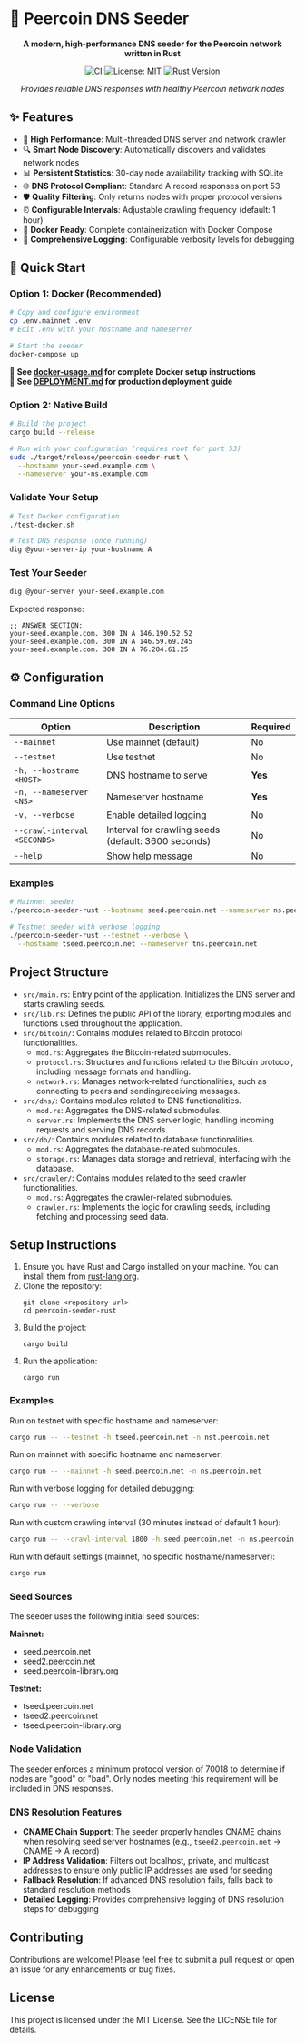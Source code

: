 # 🌱 Peercoin DNS Seeder

<div align="center">

**A modern, high-performance DNS seeder for the Peercoin network written in Rust**

[![CI](https://github.com/willyfromtheblock/peercoin-seeder-rust/actions/workflows/ci.yml/badge.svg)](https://github.com/willyfromtheblock/peercoin-seeder-rust/actions/workflows/ci.yml)
[![License: MIT](https://img.shields.io/badge/License-MIT-yellow.svg)](https://opensource.org/licenses/MIT)
[![Rust Version](https://img.shields.io/badge/rust-1.87-orange.svg)](https://www.rust-lang.org)

*Provides reliable DNS responses with healthy Peercoin network nodes*

</div>

## ✨ Features

- 🚀 **High Performance**: Multi-threaded DNS server and network crawler
- 🔍 **Smart Node Discovery**: Automatically discovers and validates network nodes
- 📊 **Persistent Statistics**: 30-day node availability tracking with SQLite
- 🌐 **DNS Protocol Compliant**: Standard A record responses on port 53
- 🛡️ **Quality Filtering**: Only returns nodes with proper protocol versions
- ⏰ **Configurable Intervals**: Adjustable crawling frequency (default: 1 hour)
- 🐳 **Docker Ready**: Complete containerization with Docker Compose
- 📝 **Comprehensive Logging**: Configurable verbosity levels for debugging

## 🚀 Quick Start

### Option 1: Docker (Recommended)

```bash
# Copy and configure environment
cp .env.mainnet .env
# Edit .env with your hostname and nameserver

# Start the seeder
docker-compose up
```

📖 **See [docker-usage.md](docker-usage.md) for complete Docker setup instructions**  
🚀 **See [DEPLOYMENT.md](DEPLOYMENT.md) for production deployment guide**

### Option 2: Native Build

```bash
# Build the project
cargo build --release

# Run with your configuration (requires root for port 53)
sudo ./target/release/peercoin-seeder-rust \
  --hostname your-seed.example.com \
  --nameserver your-ns.example.com
```

### Validate Your Setup

```bash
# Test Docker configuration
./test-docker.sh

# Test DNS response (once running)
dig @your-server-ip your-hostname A
```

### Test Your Seeder

```bash
dig @your-server your-seed.example.com
```

Expected response:
```
;; ANSWER SECTION:
your-seed.example.com. 300 IN A 146.190.52.52
your-seed.example.com. 300 IN A 146.59.69.245  
your-seed.example.com. 300 IN A 76.204.61.25
```

## ⚙️ Configuration

### Command Line Options

| Option | Description | Required |
|--------|-------------|----------|
| `--mainnet` | Use mainnet (default) | No |
| `--testnet` | Use testnet | No |
| `-h, --hostname <HOST>` | DNS hostname to serve | **Yes** |
| `-n, --nameserver <NS>` | Nameserver hostname | **Yes** |
| `-v, --verbose` | Enable detailed logging | No |
| `--crawl-interval <SECONDS>` | Interval for crawling seeds (default: 3600 seconds) | No |
| `--help` | Show help message | No |

### Examples

```bash
# Mainnet seeder
./peercoin-seeder-rust --hostname seed.peercoin.net --nameserver ns.peercoin.net

# Testnet seeder with verbose logging
./peercoin-seeder-rust --testnet --verbose \
  --hostname tseed.peercoin.net --nameserver tns.peercoin.net
```

## Project Structure

- `src/main.rs`: Entry point of the application. Initializes the DNS server and starts crawling seeds.
- `src/lib.rs`: Defines the public API of the library, exporting modules and functions used throughout the application.
- `src/bitcoin/`: Contains modules related to Bitcoin protocol functionalities.
  - `mod.rs`: Aggregates the Bitcoin-related submodules.
  - `protocol.rs`: Structures and functions related to the Bitcoin protocol, including message formats and handling.
  - `network.rs`: Manages network-related functionalities, such as connecting to peers and sending/receiving messages.
- `src/dns/`: Contains modules related to DNS functionalities.
  - `mod.rs`: Aggregates the DNS-related submodules.
  - `server.rs`: Implements the DNS server logic, handling incoming requests and serving DNS records.
- `src/db/`: Contains modules related to database functionalities.
  - `mod.rs`: Aggregates the database-related submodules.
  - `storage.rs`: Manages data storage and retrieval, interfacing with the database.
- `src/crawler/`: Contains modules related to the seed crawler functionalities.
  - `mod.rs`: Aggregates the crawler-related submodules.
  - `crawler.rs`: Implements the logic for crawling seeds, including fetching and processing seed data.

## Setup Instructions

1. Ensure you have Rust and Cargo installed on your machine. You can install them from [rust-lang.org](https://www.rust-lang.org/).
2. Clone the repository:
   ```
   git clone <repository-url>
   cd peercoin-seeder-rust
   ```
3. Build the project:
   ```
   cargo build
   ```
4. Run the application:
   ```
   cargo run
   ```

### Examples

Run on testnet with specific hostname and nameserver:
```bash
cargo run -- --testnet -h tseed.peercoin.net -n nst.peercoin.net
```

Run on mainnet with specific hostname and nameserver:
```bash
cargo run -- --mainnet -h seed.peercoin.net -n ns.peercoin.net
```

Run with verbose logging for detailed debugging:
```bash
cargo run -- --verbose
```

Run with custom crawling interval (30 minutes instead of default 1 hour):
```bash
cargo run -- --crawl-interval 1800 -h seed.peercoin.net -n ns.peercoin.net
```

Run with default settings (mainnet, no specific hostname/nameserver):
```bash
cargo run
```

### Seed Sources

The seeder uses the following initial seed sources:

**Mainnet:**
- seed.peercoin.net
- seed2.peercoin.net
- seed.peercoin-library.org

**Testnet:**
- tseed.peercoin.net
- tseed2.peercoin.net
- tseed.peercoin-library.org

### Node Validation

The seeder enforces a minimum protocol version of 70018 to determine if nodes are "good" or "bad". Only nodes meeting this requirement will be included in DNS responses.

### DNS Resolution Features

- **CNAME Chain Support**: The seeder properly handles CNAME chains when resolving seed server hostnames (e.g., `tseed2.peercoin.net` → CNAME → A record)
- **IP Address Validation**: Filters out localhost, private, and multicast addresses to ensure only public IP addresses are used for seeding
- **Fallback Resolution**: If advanced DNS resolution fails, falls back to standard resolution methods
- **Detailed Logging**: Provides comprehensive logging of DNS resolution steps for debugging

## Contributing

Contributions are welcome! Please feel free to submit a pull request or open an issue for any enhancements or bug fixes.

## License

This project is licensed under the MIT License. See the LICENSE file for details.